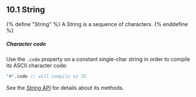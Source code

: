 ## 10.1 String

{% define "String" %}
A String is a sequence of characters.
{% enddefine %}

##### Character code
Use the `.code` property on a constant single-char string in order to compile its ASCII character code:

```haxe
"#".code // will compile as 35
```

See the [String API](http://api.haxe.org/String.html) for details about its methods.
